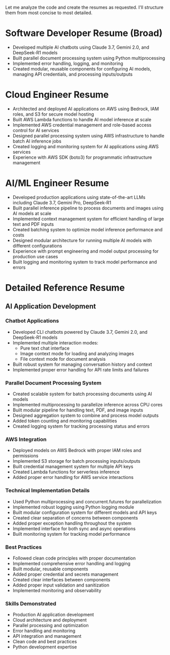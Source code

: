 Let me analyze the code and create the resumes as requested. I'll structure them from most concise to most detailed.

# Software Developer Resume (Broad)
- Developed multiple AI chatbots using Claude 3.7, Gemini 2.0, and DeepSeek-R1 models
- Built parallel document processing system using Python multiprocessing
- Implemented error handling, logging, and monitoring
- Created modular, reusable components for configuring AI models, managing API credentials, and processing inputs/outputs

# Cloud Engineer Resume  
- Architected and deployed AI applications on AWS using Bedrock, IAM roles, and S3 for secure model hosting
- Built AWS Lambda functions to handle AI model inference at scale
- Implemented AWS credential management and role-based access control for AI services
- Designed parallel processing system using AWS infrastructure to handle batch AI inference jobs
- Created logging and monitoring system for AI applications using AWS services
- Experience with AWS SDK (boto3) for programmatic infrastructure management

# AI/ML Engineer Resume
- Developed production applications using state-of-the-art LLMs including Claude 3.7, Gemini Pro, DeepSeek-R1
- Built parallel inference pipeline to process documents and images using AI models at scale
- Implemented context management system for efficient handling of large text and PDF inputs
- Created batching system to optimize model inference performance and costs
- Designed modular architecture for running multiple AI models with different configurations
- Experience with prompt engineering and model output processing for production use cases
- Built logging and monitoring system to track model performance and errors

# Detailed Reference Resume
## AI Application Development
### Chatbot Applications
- Developed CLI chatbots powered by Claude 3.7, Gemini 2.0, and DeepSeek-R1 models
- Implemented multiple interaction modes:
  - Pure text chat interface
  - Image context mode for loading and analyzing images
  - File context mode for document analysis
- Built robust system for managing conversation history and context
- Implemented proper error handling for API rate limits and failures

### Parallel Document Processing System
- Created scalable system for batch processing documents using AI models
- Implemented multiprocessing to parallelize inference across CPU cores
- Built modular pipeline for handling text, PDF, and image inputs
- Designed aggregation system to combine and process model outputs
- Added token counting and monitoring capabilities
- Created logging system for tracking processing status and errors

### AWS Integration
- Deployed models on AWS Bedrock with proper IAM roles and permissions
- Implemented S3 storage for batch processing inputs/outputs
- Built credential management system for multiple API keys
- Created Lambda functions for serverless inference
- Added proper error handling for AWS service interactions

### Technical Implementation Details
- Used Python multiprocessing and concurrent.futures for parallelization
- Implemented robust logging using Python logging module
- Built modular configuration system for different models and API keys
- Created clear separation of concerns between components
- Added proper exception handling throughout the system
- Implemented interface for both sync and async operations
- Built monitoring system for tracking model performance

### Best Practices
- Followed clean code principles with proper documentation
- Implemented comprehensive error handling and logging
- Built modular, reusable components
- Added proper credential and secrets management 
- Created clear interfaces between components
- Added proper input validation and sanitization
- Implemented monitoring and observability

### Skills Demonstrated
- Production AI application development
- Cloud architecture and deployment
- Parallel processing and optimization
- Error handling and monitoring
- API integration and management
- Clean code and best practices
- Python development expertise
